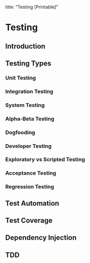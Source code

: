 <frontmatter>
title: "Testing [Printable]"
</frontmatter>

<link rel="stylesheet" href="{{baseUrl}}/css/textbook.css">

<div class="website-content">

<div id="main">

# Testing

## Introduction

<include src="introduction/what/print.md" />
<include src="introduction/testability/print.md" />

## Testing Types

### Unit Testing

<include src="testingTypes/unitTesting/what/print.md" />
<include src="testingTypes/unitTesting/stubs/print.md" />

### Integration Testing

<include src="testingTypes/integrationTesting/what/print.md" />

### System Testing

<include src="testingTypes/systemTesting/what/print.md" />

### Alpha-Beta Testing

<include src="testingTypes/alphaBetaTesting/what/print.md" />

### Dogfooding

<include src="testingTypes/dogfooding/what/print.md" />

### Developer Testing

<include src="testingTypes/developerTesting/what/print.md" />
<include src="testingTypes/developerTesting/why/print.md" />

### Exploratory vs Scripted Testing

<include src="testingTypes/exploratoryVsScriptedTesting/what/print.md" />
<include src="testingTypes/exploratoryVsScriptedTesting/when/print.md" />

### Acceptance Testing

<include src="testingTypes/acceptanceTesting/what/print.md" />
<include src="testingTypes/acceptanceTesting/acceptanceVsSystemTesting/print.md" />

### Regression Testing

<include src="testingTypes/regressionTesting/what/print.md" />

## Test Automation

<include src="testAutomation/what/print.md" />
<include src="testAutomation/testingTextUis/print.md" />
<include src="testAutomation/usingTestDrivers/print.md" />
<include src="testAutomation/tools/print.md" />
<include src="testAutomation/testingGuis/print.md" />

## Test Coverage

<include src="testCoverage/what/print.md" />
<include src="testCoverage/how/print.md" />

## Dependency Injection

<include src="dependencyInjection/what/print.md" />
<include src="dependencyInjection/how/print.md" />

## TDD

<include src="tdd/what/print.md" />
<include src="tdd/how/print.md" />

</div>

</div>
